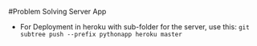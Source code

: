#Problem Solving Server App
- For Deployment in heroku with sub-folder for the server, use this:
`git subtree push --prefix pythonapp heroku master`